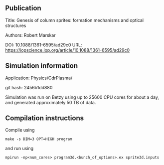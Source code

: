 Publication
-----------

Title: Genesis of column sprites: formation mechanisms and optical structures

Authors: Robert Marskar

DOI: 10.1088/1361-6595/ad29c0
URL: https://iopscience.iop.org/article/10.1088/1361-6595/ad29c0


Simulation information
----------------------

Application: Physics/CdrPlasma/

git hash: 2456b1dd880

Simulation was run on Betzy using up to 25600 CPU cores for about a day, and generated approximately 50 TB of data.

Compilation instructions
------------------------

Compile using

```
make -s DIM=3 OPT=HIGH program
```

and run using

```
mpirun -np<num_cores> program3d.<bunch_of_options>.ex sprite3d.inputs
```



